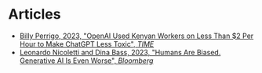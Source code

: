 # Articles

- [Billy Perrigo, 2023, "OpenAI Used Kenyan Workers on Less Than $2 Per Hour to Make ChatGPT Less Toxic", _TIME_](https://time.com/6247678/openai-chatgpt-kenya-workers/)
- [Leonardo Nicoletti and Dina Bass, 2023, "Humans Are Biased. Generative AI Is Even Worse", _Bloomberg_](https://www.bloomberg.com/graphics/2023-generative-ai-bias/)

